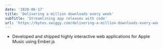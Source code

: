 ```yaml
---
date: '2020-06-17'
title: 'Delivering a million downloads every week'
subTitle: 'Streamlining app releases with code'
url: 'https://bytes.swiggy.com/delivering-a-million-downloads-every-week-acb7bc5c07ba'
---
```


- Developed and shipped highly interactive web applications for Apple Music using Ember.js

